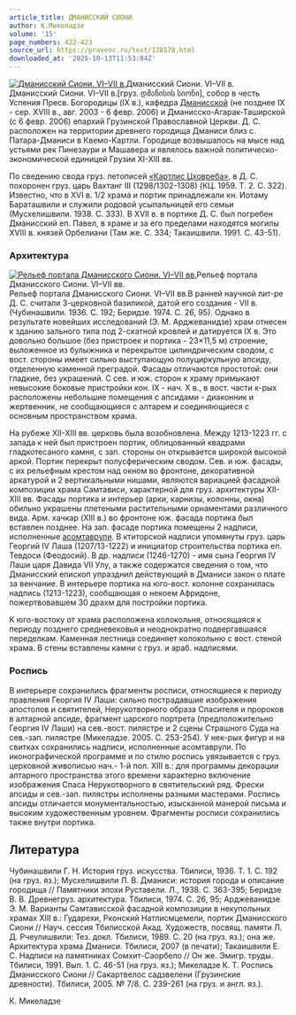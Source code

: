 ```yaml
---
article_title: ДМАНИССКИЙ СИОНИ
author: К.Микеладзе
volume: '15'
page_numbers: 422-423
source_url: https://pravenc.ru/text/178578.html
downloaded_at: '2025-10-13T11:53:04Z'
---
```


[![Дманисский Сиони. VI–VII в.](https://pravenc.ru/data/073/485/1234/i200.jpg "Кликните для увеличения картинки")](https://pravenc.ru/data/073/485/1234/i400.jpg)Дманисский Сиони. VI–VII в.  
Дманисский Сиони. VI–VII в.[груз. დმანისის სიონი], собор в честь Успения Пресв. Богородицы (IX в.), кафедра [Дманисской](https://pravenc.ru/text/Дманисской.html) (не позднее IX - сер. XVIII в., авг. 2003 - 6 февр. 2006) и Дманисско-Агарак-Таширской (с 6 февр. 2006) епархий Грузинской Православной Церкви. Д. С. расположен на территории древнего городища Дманиси близ с. Патара-Дманиси в Квемо-Картли. Городище возвышалось на мысе над устьями рек Пинезаури и Машавера и являлось важной политическо-экономической единицей Грузии XI-XIII вв.

По сведению свода груз. летописей [«Картлис Цховреба»](<https://pravenc.ru/text/ Картлис Цховреба .html>), в Д. С. похоронен груз. царь Вахтанг III (1298/1302-1308) (КЦ. 1959. Т. 2. С. 322). Известно, что в XVI в. 1/2 храма и портик принадлежали кн. Иотаму Бараташвили и служили родовой усыпальницей его семьи (Мусхелишвили. 1938. С. 333). В XVII в. в портике Д. С. был погребен Дманисский еп. Павел, в храме и за его пределами находятся могилы XVIII в. князей Орбелиани (Там же. С. 334; Такаишвили. 1991. С. 43-51).

### Архитектура

[![Рельеф портала Дманисского Сиони. VI–VII вв.](https://pravenc.ru/data/163/485/1234/i200.jpg "Кликните для увеличения картинки")](https://pravenc.ru/data/163/485/1234/i400.jpg)Рельеф портала Дманисского Сиони. VI–VII вв.  
Рельеф портала Дманисского Сиони. VI–VII вв.В ранней научной лит-ре Д. С. считали 3-церковной базиликой, датой его создания - VII в. (Чубинашвили. 1936. С. 192; Беридзе. 1974. С. 26, 95). Однако в результате новейших исследований (Э. М. Арджеванидзе) храм отнесен к зданию зального типа под 2-скатной кровлей и датируется IX в. Это довольно большое (без пристроек и портика - 23×11,5 м) строение, выложенное из булыжника и перекрытое цилиндрическим сводом, с вост. стороны имеет сильно выступающую полуциркульную апсиду, отделенную каменной преградой. Фасады отличаются простотой: они гладкие, без украшений. С сев. и юж. сторон к храму примыкают невысокие боковые пристройки кон. IX - нач. X в., в вост. части к-рых расположены небольшие помещения с апсидами - диаконник и жертвенник, не сообщающиеся с алтарем и соединяющиеся с основным пространством храма.

На рубеже XII-XIII вв. церковь была возобновлена. Между 1213-1223 гг. с запада к ней был пристроен портик, облицованный квадрами гладкотесаного камня, с зап. стороны он открывается широкой высокой аркой. Портик перекрыт полусферическим сводом. Сев. и юж. фасады, с их рельефным крестом над окном во фронтоне, декоративной аркатурой и 2 вертикальными нишами, являются вариацией фасадной композиции храма Самтависи, характерной для груз. архитектуры XII-XIII вв. Фасады портика и интерьер (арки, карнизы, колонны, окна) обильно украшены плетеными растительными орнаментами различного вида. Арм. хачкар (XIII в.) во фронтоне юж. фасада портика был вставлен позднее. На зап. фасаде портика помещены 2 надписи, исполненные [асомтаврули](https://pravenc.ru/text/АСОМТАВРУЛИ.html). В ктиторской надписи упомянуты груз. царь Георгий IV Лаша (1207/13-1222) и инициатор строительства портика еп. Тевдоси (Феодосий). В др. надписи (1246-1270) - имя сына Георгия IV Лаши царя Давида VII Улу, а также содержатся сведения о том, что Дманисский епископ упразднил действующий в Дманиси закон о плате за венчание. В интерьере портика на юго-вост. колонне сохранилась надпись (1213-1223), сообщающая о некоем Афридоне, пожертвовавшем 30 драхм для постройки портика.

К юго-востоку от храма расположена колокольня, относящаяся к периоду позднего средневековья и неоднократно подвергавшаяся переделкам. Каменная лестница соединяет колокольню с вост. стеной храма. В стены вставлены камни с груз. и араб. надписями.

### Роспись

В интерьере сохранились фрагменты росписи, относящиеся к периоду правления Георгия IV Лаши: сильно пострадавшие изображения апостолов и святителей, Нерукотворного образа Спасителя и пророков в алтарной апсиде, фрагмент царского портрета (предположительно Георгия IV Лаши) на сев.-вост. пилястре и 2 сцены Страшного Суда на сев.-зап. пилястре (Микеладзе. 2005. С. 253-254). У нек-рых фигур и на свитках сохранились надписи, исполненные асомтаврули. По иконографической программе и по стилю роспись увязывается с груз. церковной живописью нач.- 1-й пол. XIII в.: для программы декорации алтарного пространства этого времени характерно включение изображения Спаса Нерукотворного в святительский ряд. Фрески апсиды и сев.-зап. пилястры исполнены разными мастерами. Роспись апсиды отличается монументальностью, изысканной манерой письма и высоким художественным уровнем. Фрагменты росписи сохранились также внутри портика.

## Литература

Чубинашвили Г. Н. История груз. искусства. Тбилиси, 1936. Т. 1. С. 192 (на груз. яз.); Мусхелишвили Л. В. Дманиси: история города и описание городища // Памятники эпохи Руставели. Л., 1938. С. 363-395; Беридзе В. В. Древнегруз. архитектура. Тбилиси, 1974. С. 26, 95; Арджеванидзе Э. М. Варианты Самтависской фасадной композиции в некупольных храмах XIII в.: Гударехи, Рконский Натлисмцемели, портик Дманисского Сиони // Науч. сессия Тбилисской Акад. Художеств, посвящ. памяти Л. Д. Рчеулишвили: Тез. докл. Тбилиси, 1989. С. 20 (на груз. яз.); она же. Архитектура храма Дманиси. Тбилиси, 2007 (в печати); Такаишвили Е. С. Надписи на памятниках Сомхит-Саорбело // Он же. Эмигр. труды. Тбилиси, 1991. Вып. 1. С. 46-51 (на груз. яз.); Микеладзе К. Т. Роспись Дманисского Сиони // Сакартвелос садзвелени (Грузинские древности). Тбилиси, 2005. № 7/8. С. 239-261 (на груз. и англ. яз.).

К.  Микеладзе
